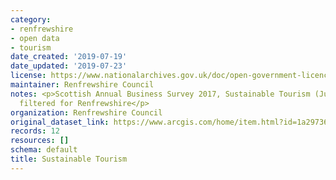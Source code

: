 ```yaml
---
category:
- renfrewshire
- open data
- tourism
date_created: '2019-07-19'
date_updated: '2019-07-23'
license: https://www.nationalarchives.gov.uk/doc/open-government-licence/version/3/
maintainer: Renfrewshire Council
notes: <p>Scottish Annual Business Survey 2017, Sustainable Tourism (June 2019 release)-
  filtered for Renfrewshire</p>
organization: Renfrewshire Council
original_dataset_link: https://www.arcgis.com/home/item.html?id=1a29736b06fd42339bb3e9bac85d0bf3
records: 12
resources: []
schema: default
title: Sustainable Tourism
---
```

